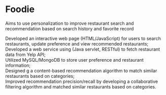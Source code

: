 # Foodie
Aims to use personalization to improve restaurant search and recommendation based on search history and favorite record

Developed an interactive web page (HTML/JavaScript) for users to search restaurants, update preference and view recommended restaurants; </br>
Developed a web service using (Java servlet, RESTful) to fetch restaurant data from Yelp API; </br>
Utilized MySQL/MongoDB to store user preference and restaurant information; </br>
Designed g a content-based recommendation algorithm to match similar restaurants based on categories; </br>
Improved recommendation precision/recall by developing a collaborative filtering algorithm and matched similar restaurants based on categories. 
